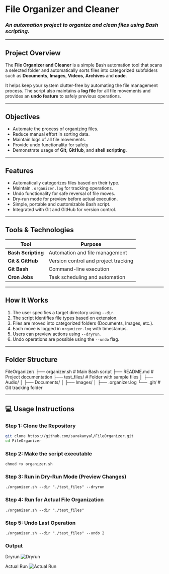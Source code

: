 # File Organizer and Cleaner

### *An automation project to organize and clean files using Bash scripting.*

---

## Project Overview
The **File Organizer and Cleaner** is a simple Bash automation tool that scans a selected folder and automatically sorts files into categorized subfolders such as **Documents**, **Images**, **Videos**, **Archives** and **code**.

It helps keep your system clutter-free by automating the file management process. The script also maintains a **log file** for all file movements and provides an **undo feature** to safely previous operations.

---

## Objectives

- Automate the process of organizing files.
- Reduce manual effort in sorting data.
- Maintain logs of all file movements.
- Provide undo functionality for safety
- Demonstrate usage of **Git**, **GitHub**, and **shell scripting**.

---

## Features
- Automatically categorizes files based on their type.
- Maintain `.organizer.log` for tracking operations.
- Undo functionality for safe reversal of file moves.
- Dry-run mode for preview before actual execution.
- Simple, portable and customizable Bash script.
- Integrated with Git and GitHub for version control.

---
## Tools & Technologies

| Tool | Purpose |
|------|----------|
| **Bash Scripting** | Automation and file management |
| **Git & GitHub** | Version control and project tracking |
| **Git Bash** | Command-line execution|
| **Cron Jobs** | Task scheduling and automation |

---

## How It Works
1. The user specifies a target directory using `--dir`.
2. The script identifies file types based on extension.
3. Files are moved into categorized folders (Documents, Images, etc.).
4. Each move is logged in `organizer.log` with timestamps.
5. Users can preview actions using `--dryrun`.
6. Undo operations are possible using the `--undo` flag.

---
## Folder Structure
FileOrganizer/
├── organizer.sh # Main Bash script
├── README.md # Project documentation
├── test_files/ # Folder with sample files
│ ├── Audio/
│ ├── Documents/
│ ├── Images/
│ ├── .organizer.log
└── .git/ # Git tracking folder
  

---

## 💻 Usage Instructions

### Step 1: Clone the Repository
```bash
git clone https://github.com/sarakanyal/FileOrganizer.git
cd FileOrganizer
```

### Step 2: Make the script executable
```
chmod +x organizer.sh
```

### Step 3: Run in Dry-Run Mode (Preview Changes)
```
./organizer.sh --dir "./test_files" --dryrun
```

### Step 4: Run for Actual File Organization
```
./organizer.sh --dir "./test_files"
```

### Step 5: Undo Last Operation
```
./organizer.sh --dir "./test_files" --undo 2
```
### Output
Dryrun
![Dryrun](https://github.com/sarakanyal03/FileOrganizer/blob/main/dryrun.png)

Actual Run
![Actual Run](https://github.com/sarakanyal03/FileOrganizer/blob/main/actualrun.png)

